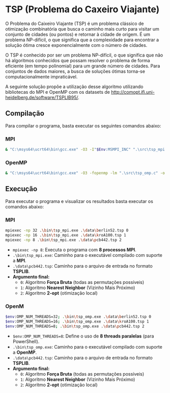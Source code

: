 # TSP (Problema do Caxeiro Viajante)

O Problema do Caixeiro Viajante (TSP) é um problema clássico de otimização combinatória que busca o caminho mais curto para visitar um conjunto de cidades (ou pontos) e retornar à cidade de origem. É um problema NP-difícil, o que significa que a complexidade para encontrar a solução ótima cresce exponencialmente com o número de cidades. 

O TSP é conhecido por ser um problema NP-difícil, o que significa que não há algoritmos conhecidos que possam resolver o problema de forma eficiente (em tempo polinomial) para um grande número de cidades. Para conjuntos de dados maiores, a busca de soluções ótimas torna-se computacionalmente impraticável. 

A seguinte solução propõe a utilização desse algoritmo utilizando bibliotecas do MPI e OpenMP com os datasets de http://comopt.ifi.uni-heidelberg.de/software/TSPLIB95/.

## Compilação

Para compilar o programa, basta executar os seguintes comandos abaixo:

### MPI

```bash
& "C:\msys64\ucrt64\bin\gcc.exe" -O3 -I"$Env:MSMPI_INC" ".\src\tsp_mpi.c" -L"$Env:MSMPI_LIB64" -lmsmpi -lAdvapi32 -o ".\bin\tsp_mpi.exe"
```

### OpenMP

```bash
& "C:\msys64\ucrt64\bin\gcc.exe" -O3 -fopenmp -lm ".\src\tsp_omp.c" -o ".\bin\tsp_omp.exe"
```

## Execução

Para executar o programa e visualizar os resultados basta executar os comandos abaixo:

### MPI

```bash
mpiexec -np 32 .\bin\tsp_mpi.exe .\data\berlin52.tsp 0
mpiexec -np 16 .\bin\tsp_mpi.exe .\data\kroA100.tsp 1
mpiexec -np 8 .\bin\tsp_mpi.exe .\data\pcb442.tsp 2
```

- `mpiexec -np 8`: Executa o programa com **8 processos MPI**.
- `.\bin\tsp_mpi.exe`: Caminho para o executável compilado com suporte a **MPI**.
- `.\data\pcb442.tsp`: Caminho para o arquivo de entrada no formato **TSPLIB**.
- **Argumento final:**
  - `0`: Algoritmo **Força Bruta** (todas as permutações possíveis)
  - `1`: Algoritmo **Nearest Neighbor** (Vizinho Mais Próximo)
  - `2`: Algoritmo **2-opt** (otimização local)

### OpenM

```bash
$env:OMP_NUM_THREADS=32; .\bin\tsp_omp.exe .\data\berlin52.tsp 0
$env:OMP_NUM_THREADS=16; .\bin\tsp_omp.exe .\data\kroA100.tsp 1
$env:OMP_NUM_THREADS=8; .\bin\tsp_omp.exe .\data\pcb442.tsp 2
```

- `$env:OMP_NUM_THREADS=8`: Define o uso de **8 threads paralelas** (para PowerShell).
- `.\bin\tsp_omp.exe`: Caminho para o executável compilado com suporte a **OpenMP**.
- `.\data\pcb442.tsp`: Caminho para o arquivo de entrada no formato **TSPLIB**.
- **Argumento final:**
  - `0`: Algoritmo **Força Bruta** (todas as permutações possíveis)
  - `1`: Algoritmo **Nearest Neighbor** (Vizinho Mais Próximo)
  - `2`: Algoritmo **2-opt** (otimização local)